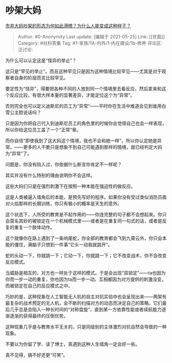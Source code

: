 # 吵架大妈
[市井大妈吵架的形态为何如此滑稽？为什么人能变成这种样子？](https://www.zhihu.com/question/413962067/answer/1564230124)

> Author: #0-Anonymity
> Last update: [编辑于 2021-05-25]
> Link: [[世面]]
> Category: #社科答集
> Tag: #1-家族/1A-内外/1-内在建设/1b-修养
> 评论区:
> 泛讨论:

为什么可以认定这是“怪异的举止”？

这只是“罕见的举止”。而且这种罕见只是因为这种情境比较罕见——尤其是对于观察者自身的阶层而言比较罕见。

要定性为“怪异”，得要把各种不同的人放到同一个情境里去看反应，然后拿来和这个反应比较，有很大样本量的显著差异，才能定位这个为“异常”。

否则完全也可以定义迪斯尼的员工为“异常”——平时你在生活中难道会见到谁用白雪公主腔说话吗？

只是因为你把自己代入到迪斯尼员工的角色里的时候你会觉得自己也会一样表现，所以你给这位员工盖了一个“正常“章。

而你自信“即使我到了这大妈这个情境，我也不会和她一样”，所以你认定她是异常。——更多的人干脆只是想象不到自己可能遇到那样的情境，就已经判定大妈为“异常”了。

问题是，你没有陷入过，你依据什么断言你肯定不一样呢？

其实并没有什么特别的理由说明你不会这样。

这些大妈们只是在强烈刺激下在按照一种本能在强迫性的做反应。

这是人类被逼入墙角后的本能，是预先写好的程序。如果你没有受过类似消防员面对火焰那样的长期训练，你只有极小的概率是天生的意外。

这个状态下，人所受的教育是不起作用的——你连完整的句子都不会想起来。你只会莫名其妙的被锁定在一个机械模式里——或者是在重复同一句式的话，或者是反复的重复一个肢体动作。

这个就像你在路上遇到了一条响尾蛇，你全部的教育都会飞到九霄云外，你只会本能的僵住，满脑子只想到一件事“它头一动我就跳开”。

蛇的头动一下，你就跳一下；它动一下，你就跳一下；它不改变战术，你不会改变反应模式。

当威胁是相互的，对方也一样处于这样的模式。于是会出现“双锁定”——ta也因为你而一步一动的重复，你也因为ta而一步一动。互相都因为对方提供的刺激没变，而被锁定在自己的反应模式之中。

巧妙的是，这种现象在人工智能无人机的自主对抗实验中也会呈现出来——两架有最复杂的战术预定的无人机，会不断的扫描对方的动态而决定自己的策略。它们最后几乎总是会陷入一种长时间的“对称盘旋”，直到某一方依靠性能或者续航能力逐渐逐渐的获得最终的压倒优势。

这种现象几乎是与教育水平无关的，只是同级别的主体激烈对抗自然会导致的一种现象。

不要以为你留了学、读了博士，真遇到这种人生墙角一定会好一些。

真不见得，搞不好还更“可笑”。
